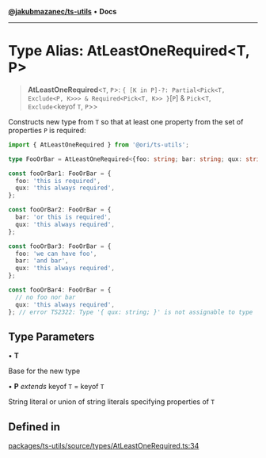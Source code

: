[**@jakubmazanec/ts-utils**](../README.md) • **Docs**

---

# Type Alias: AtLeastOneRequired\<T, P\>

> **AtLeastOneRequired**\<`T`, `P`\>:
> `{ [K in P]-?: Partial<Pick<T, Exclude<P, K>>> & Required<Pick<T, K>> }`\[`P`\] & `Pick`\<`T`,
> `Exclude`\<keyof `T`, `P`\>\>

Constructs new type from `T` so that at least one property from the set of properties `P` is
required:

```TypeScript
import { AtLeastOneRequired } from '@ori/ts-utils';

type FooOrBar = AtLeastOneRequired<{foo: string; bar: string; qux: string}, 'foo' | 'bar'>;

const fooOrBar1: FooOrBar = {
  foo: 'this is required',
  qux: 'this always required',
};

const fooOrBar2: FooOrBar = {
  bar: 'or this is required',
  qux: 'this always required',
};

const fooOrBar3: FooOrBar = {
  foo: 'we can have foo',
  bar: 'and bar',
  qux: 'this always required',
};

const fooOrBar4: FooOrBar = {
  // no foo nor bar
  qux: 'this always required',
}; // error TS2322: Type '{ qux: string; }' is not assignable to type 'FooOrBar'
```

## Type Parameters

• **T**

Base for the new type

• **P** _extends_ keyof `T` = keyof `T`

String literal or union of string literals specifying properties of `T`

## Defined in

[packages/ts-utils/source/types/AtLeastOneRequired.ts:34](https://github.com/jakubmazanec/tools/blob/1c4f0471e4ca7ee64c14124101a8ac795175e9bf/packages/ts-utils/source/types/AtLeastOneRequired.ts#L34)
